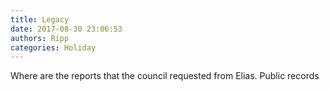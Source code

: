 ```yaml
---
title: Legacy
date: 2017-08-30 23:06:53
authors: Ripp
categories: Holiday
---
```


 Where are the reports that the council requested from Elias. 
Public records